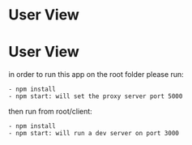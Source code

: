 # User View
# User View

in order to run this app on the root folder please run: 

    - npm install
    - npm start: will set the proxy server port 5000

then run from root/client:

    - npm install
    - npm start: will run a dev server on port 3000
   
